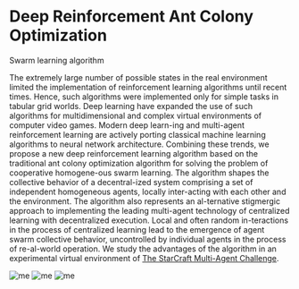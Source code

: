 # Deep Reinforcement Ant Colony Optimization
Swarm learning algorithm

The extremely large number of possible states in the real environment limited the implementation of reinforcement learning algorithms until recent times. Hence, such algorithms were implemented only for simple tasks in tabular grid worlds. Deep learning have expanded the use of such algorithms for multidimensional and complex virtual environments of computer video games. Modern deep learn-ing and multi-agent reinforcement learning are actively porting classical machine learning algorithms to neural network architecture. Combining these trends, we propose a new deep reinforcement learning algorithm based on the traditional ant colony optimization algorithm for solving the problem of cooperative homogene-ous swarm learning. The algorithm shapes the collective behavior of a decentral-ized system comprising a set of independent homogeneous agents, locally inter-acting with each other and the environment. The algorithm also represents an al-ternative stigmergic approach to implementing the leading multi-agent technology of centralized learning with decentralized execution. Local and often random in-teractions in the process of centralized learning lead to the emergence of agent swarm collective behavior, uncontrolled by individual agents in the process of re-al-world operation. We study the advantages of the algorithm in an experimental virtual environment of [The StarCraft Multi-Agent Challenge](https://github.com/oxwhirl/smac). 

![me](https://github.com/Alekat13/Deep-Reinforcement-Ant-Colony-Optimization-/blob/main/DRACO_Learning1.gif)
![me](https://github.com/Alekat13/Deep-Reinforcement-Ant-Colony-Optimization-/blob/main/DRACO_Testing1.gif)
![me](https://github.com/Alekat13/Deep-Reinforcement-Ant-Colony-Optimization-/blob/main/DRACO_Testing2.gif)
